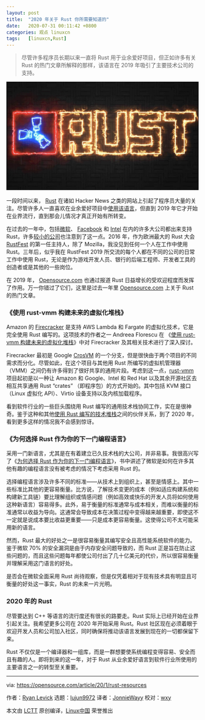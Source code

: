 ```yaml
---
layout: post
title:	"2020 年关于 Rust 你所需要知道的"
date:	2020-07-31 00:11:42 +0800 
categories:	观点 linuxcn 
tags:	[linuxcn,Rust]
---
```




> 
> 尽管许多程序员长期以来一直将 Rust 用于业余爱好项目，但正如许多有关 Rust 的热门文章所解释的那样，该语言在 2019 年吸引了主要技术公司的支持。
> 
> 
> 


![](/Asserts/Images/album/202007/31/001101fkh88966ktvvee99.jpg)


一段时间以来， [Rust](http://rust-lang.org/) 在诸如 Hacker News 之类的网站上引起了程序员大量的关注。尽管许多人一直喜欢在业余爱好项目中[使用该语言](https://insights.stackoverflow.com/survey/2019#technology-_-most-loved-dreaded-and-wanted-languages)，但直到 2019 年它才开始在业界流行，直到那会儿情况才真正开始有所转变。


在过去的一年中，包括[微软](https://youtu.be/o01QmYVluSw)、 [Facebook](https://youtu.be/kylqq8pEgRs) 和 [Intel](https://youtu.be/l9hM0h6IQDo) 在内的许多大公司都出来支持 Rust，许多[较小的公司](https://oxide.computer/blog/introducing-the-oxide-computer-company/)也注意到了这一点。2016 年，作为欧洲最大的 Rust 大会 [RustFest](https://rustfest.eu) 的第一任主持人，除了 Mozilla，我没见到任何一个人在工作中使用 Rust。三年后，似乎我在 RustFest 2019 所交流的每个人都在不同的公司的日常工作中使用 Rust，无论是作为游戏开发人员、银行的后端工程师、开发者工具的创造者或是其他的一些岗位。


在 2019 年， [Opensource.com](http://Opensource.com) 也通过报道 Rust 日益增长的受欢迎程度而发挥了作用。万一你错过了它们，这里是过去一年里 [Opensource.com](http://Opensource.com) 上关于 Rust 的热门文章。


### 《使用 rust-vmm 构建未来的虚拟化堆栈》


Amazon 的 [Firecracker](https://firecracker-microvm.github.io/) 是支持 AWS Lambda 和 Fargate 的虚拟化技术，它是完全使用 Rust 编写的。这项技术的作者之一 Andreea Florescu 在 《[使用 rust-vmm 构建未来的虚拟化堆栈](https://opensource.com/article/19/3/rust-virtual-machine)》中对 Firecracker 及其相关技术进行了深入探讨。


Firecracker 最初是 Google [CrosVM](https://chromium.googlesource.com/chromiumos/platform/crosvm/) 的一个分支，但是很快由于两个项目的不同需求而分化。尽管如此，在这个项目与其他用 Rust 所编写的虚拟机管理器（VMM）之间仍有许多得到了很好共享的通用片段。考虑到这一点，[rust-vmm](https://github.com/rust-vmm) 项目起初是以一种让 Amazon 和 Google、Intel 和 Red Hat 以及其余开源社区去相互共享通用 Rust “crates” （即程序包）的方式开始的。其中包括 KVM 接口（Linux 虚拟化 API）、Virtio 设备支持以及内核加载程序。


看到软件行业的一些巨头围绕用 Rust 编写的通用技术栈协同工作，实在是很神奇。鉴于这种和其他[使用 Rust 编写的技术堆栈](https://bytecodealliance.org/)之间的伙伴关系，到了 2020 年，看到更多这样的情况我不会感到惊讶。


### 《为何选择 Rust 作为你的下一门编程语言》


采用一门新语言，尤其是在有着建立已久技术栈的大公司，并非易事。我很高兴写了《[为何选择 Rust 作为你的下一门编程语言](https://opensource.com/article/19/10/choose-rust-programming-language)》，书中讲述了微软是如何在许多其他有趣的编程语言没有被考虑的情况下考虑采用 Rust 的。


选择编程语言涉及许多不同的标准——从技术上到组织上，甚至是情感上。其中一些标准比其他的更容易衡量。比方说，了解技术变更的成本（例如适应构建系统和构建新工具链）要比理解组织或情感问题（例如高效或快乐的开发人员将如何使用这种新语言）容易得多。此外，易于衡量的标准通常与成本相关，而难以衡量的标准通常以收益为导向。这通常会导致成本在决策过程中变得越来越重要，即使这不一定就是说成本要比收益更重要——只是成本更容易衡量。这使得公司不太可能采用新的语言。


然而，Rust 最大的好处之一是很容易衡量其编写安全且高性能系统软件的能力。鉴于微软 70% 的安全漏洞是由于内存安全问题导致的，而 Rust 正是旨在防止这些问题的，而且这些问题每年都使公司付出了几十亿美元的代价，所以很容易衡量并理解采用这门语言的好处。


是否会在微软全面采用 Rust 尚待观察，但是仅凭着相对于现有技术具有明显且可衡量的好处这一事实，Rust 的未来一片光明。


### 2020 年的 Rust


尽管要达到 C++ 等语言的流行度还有很长的路要走。Rust 实际上已经开始在业界引起关注。我希望更多公司在 2020 年开始采用 Rust。Rust 社区现在必须着眼于欢迎开发人员和公司加入社区，同时确保将推动该语言发展到现在的一切都保留下来。


Rust 不仅仅是一个编译器和一组库，而是一群想要使系统编程变得容易、安全而且有趣的人。即将到来的这一年，对于 Rust 从业余爱好语言到软件行业所使用的主要语言之一的转型至关重要。




---


via: <https://opensource.com/article/20/1/rust-resources>


作者：[Ryan Levick](https://opensource.com/users/ryanlevick) 选题：[lujun9972](https://github.com/lujun9972) 译者：[JonnieWayy](https://github.com/JonnieWayy) 校对：[wxy](https://github.com/wxy)


本文由 [LCTT](https://github.com/LCTT/TranslateProject) 原创编译，[Linux中国](https://linux.cn/) 荣誉推出
